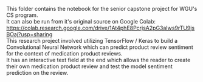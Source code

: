 This folder contains the notebook for the senior capstone project for WGU's CS program.  
It can also be run from it's original source on Google Colab:  
https://colab.research.google.com/drive/1At4phE8PcrjsA2pG3aIws9rTU9jsBOaj?usp=sharing  
This research project involved utilizing TensorFlow / Keras to build a Convolutional Neural Network which can predict product review sentiment for the context of medication product reviews.   
It has an interactive text field at the end which allows the reader to create their own medication product review and test the model sentiment prediction on the review.  
